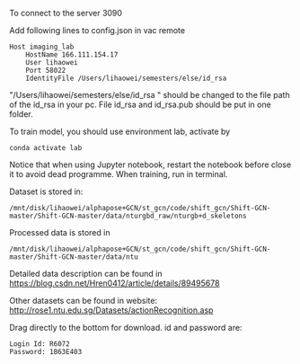 To connect to the server 3090

Add following lines to config.json in vac remote

```terminal
Host imaging_lab
    HostName 166.111.154.17
    User lihaowei
    Port 58022
    IdentityFile /Users/lihaowei/semesters/else/id_rsa 
```

"/Users/lihaowei/semesters/else/id_rsa " should be changed to the file path of the id_rsa in your pc. File id_rsa and id_rsa.pub should be put in one folder.

To train model, you should use environment lab, activate by

``` terminal
conda activate lab
```

Notice that when using Jupyter notebook, restart the notebook before close it to avoid dead programme. When training, run in terminal.

Dataset is stored in:

``` terminal
/mnt/disk/lihaowei/alphapose+GCN/st_gcn/code/shift_gcn/Shift-GCN-master/Shift-GCN-master/data/nturgbd_raw/nturgb+d_skeletons
```

Processed data is stored in

``` terminal
/mnt/disk/lihaowei/alphapose+GCN/st_gcn/code/shift_gcn/Shift-GCN-master/Shift-GCN-master/data/ntu
```

Detailed data description can be found in https://blog.csdn.net/Hren0412/article/details/89495678

Other datasets can be found in website: http://rose1.ntu.edu.sg/Datasets/actionRecognition.asp

Drag directly to the bottom for download. id and password are:

``` 
Login Id: R6072
Password: 1B63E403
```



